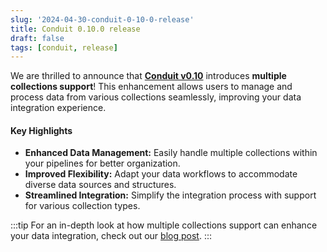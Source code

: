 ```yaml
---
slug: '2024-04-30-conduit-0-10-0-release'
title: Conduit 0.10.0 release
draft: false
tags: [conduit, release]
---
```


We are thrilled to announce that [**Conduit v0.10**](https://github.com/ConduitIO/conduit/releases/tag/v0.10.0) introduces **multiple collections support**! This enhancement allows users to manage and process data from various collections seamlessly, improving your data integration experience.

<!--truncate-->

#### Key Highlights

- **Enhanced Data Management:** Easily handle multiple collections within your pipelines for better organization.
- **Improved Flexibility:** Adapt your data workflows to accommodate diverse data sources and structures.
- **Streamlined Integration:** Simplify the integration process with support for various collection types.

:::tip
For an in-depth look at how multiple collections support can enhance your data integration, check out our [blog post](https://meroxa.com/blog/conduit-0.10-comes-with-multiple-collections-support/).
:::
